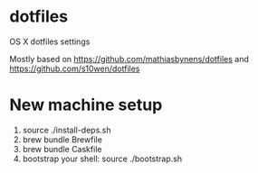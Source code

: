 dotfiles
========

OS X dotfiles settings

Mostly based on https://github.com/mathiasbynens/dotfiles and https://github.com/s10wen/dotfiles

# New machine setup
1. source ./install-deps.sh
2. brew bundle Brewfile
3. brew bundle Caskfile
4. bootstrap your shell:
    source ./bootstrap.sh


